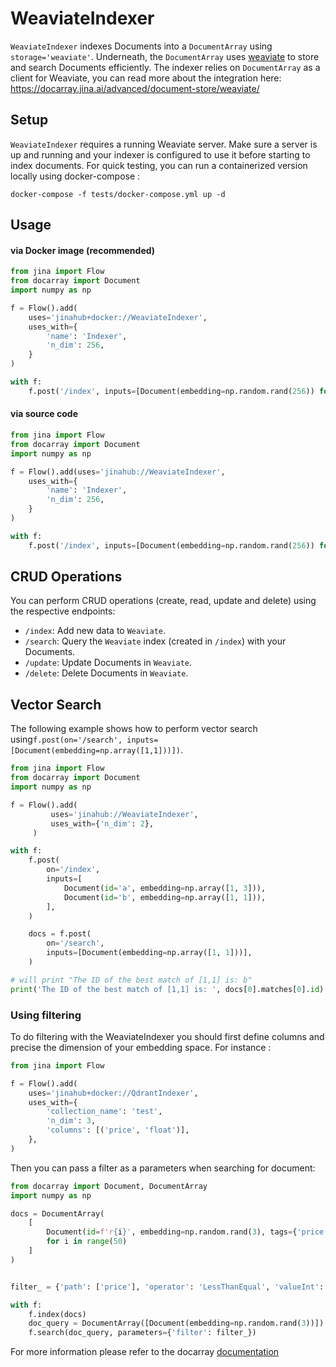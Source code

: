# WeaviateIndexer

`WeaviateIndexer` indexes Documents into a `DocumentArray`  using `storage='weaviate'`. Underneath, the `DocumentArray`  uses 
 [weaviate](https://github.com/semi-technologies/weaviate) to store and search Documents efficiently. 
The indexer relies on `DocumentArray` as a client for Weaviate, you can read more about the integration here: 
https://docarray.jina.ai/advanced/document-store/weaviate/

## Setup
`WeaviateIndexer` requires a running Weaviate server. Make sure a server is up and running and your indexer is configured 
to use it before starting to index documents. For quick testing, you can run a containerized version locally using 
docker-compose :

```shell
docker-compose -f tests/docker-compose.yml up -d
```

## Usage

#### via Docker image (recommended)

```python
from jina import Flow
from docarray import Document
import numpy as np

f = Flow().add(
    uses='jinahub+docker://WeaviateIndexer',
    uses_with={
        'name': 'Indexer',
        'n_dim': 256,
    }
)

with f:
    f.post('/index', inputs=[Document(embedding=np.random.rand(256)) for _ in range(3)])
```

#### via source code

```python
from jina import Flow
from docarray import Document
import numpy as np

f = Flow().add(uses='jinahub://WeaviateIndexer',
    uses_with={
        'name': 'Indexer',
        'n_dim': 256,
    }
)

with f:
    f.post('/index', inputs=[Document(embedding=np.random.rand(256)) for _ in range(3)])
```



## CRUD Operations

You can perform CRUD operations (create, read, update and delete) using the respective endpoints:

- `/index`: Add new data to `Weaviate`. 
- `/search`: Query the `Weaviate` index (created in `/index`) with your Documents.
- `/update`: Update Documents in `Weaviate`.
- `/delete`: Delete Documents in `Weaviate`.


## Vector Search

The following example shows how to perform vector search using`f.post(on='/search', inputs=[Document(embedding=np.array([1,1]))])`.


```python
from jina import Flow
from docarray import Document
import numpy as np

f = Flow().add(
         uses='jinahub://WeaviateIndexer',
         uses_with={'n_dim': 2},
     )

with f:
    f.post(
        on='/index',
        inputs=[
            Document(id='a', embedding=np.array([1, 3])),
            Document(id='b', embedding=np.array([1, 1])),
        ],
    )

    docs = f.post(
        on='/search',
        inputs=[Document(embedding=np.array([1, 1]))],
    )

# will print "The ID of the best match of [1,1] is: b"
print('The ID of the best match of [1,1] is: ', docs[0].matches[0].id)
```


### Using filtering
To do filtering with the WeaviateIndexer you should first define columns and precise the dimension of your embedding space.
For instance :


```python
from jina import Flow

f = Flow().add(
    uses='jinahub+docker://QdrantIndexer',
    uses_with={
        'collection_name': 'test',
        'n_dim': 3,
        'columns': [('price', 'float')],
    },
)

```

Then you can pass a filter as a parameters when searching for document:
```python
from docarray import Document, DocumentArray
import numpy as np

docs = DocumentArray(
    [
        Document(id=f'r{i}', embedding=np.random.rand(3), tags={'price': i})
        for i in range(50)
    ]
)


filter_ = {'path': ['price'], 'operator': 'LessThanEqual', 'valueInt': 30}

with f:
    f.index(docs)
    doc_query = DocumentArray([Document(embedding=np.random.rand(3))])
    f.search(doc_query, parameters={'filter': filter_})
```

For more information please refer to the docarray [documentation](https://docarray.jina.ai/advanced/document-store/weaviate/#vector-search-with-filter)
